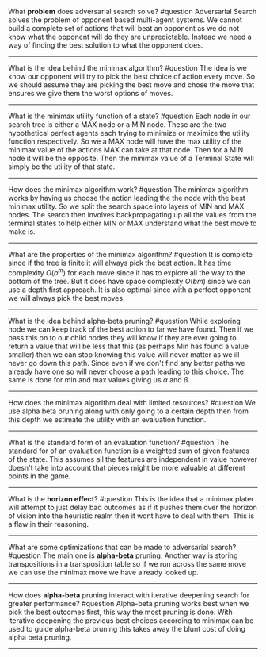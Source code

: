 What **problem** does adversarial search solve? #question 
	Adversarial Search solves the problem of opponent based multi-agent systems. We cannot build a complete set of actions that will beat an opponent as we do not know what the opponent will do they are unpredictable. Instead we need a way of finding the best solution to what the opponent does.

---
What is the idea behind the minimax algorithm? #question 
	The idea is we know our opponent will try to pick the best choice of action every move. So we should assume they are picking the best move and chose the move that ensures we give them the worst options of moves.

---
What is the minimax utility function of a state? #question 
	Each node in our search tree is either a MAX node or a MIN node. These are the two hypothetical perfect agents each trying to minimize or maximize the utility function respectively. So we a MAX node will have the max utility of the minimax value of the actions MAX can take at that node. Then for a MIN node it will be the opposite. Then the minimax value of a Terminal State will simply be the utility of that state.

---
How does the minimax algorithm work? #question 
	The minimax algorithm works by having us choose the action leading the the node with the best minimax utility. So we split the search space into layers of MIN and MAX nodes. The search then involves backpropagating up all the values from the terminal states to help either MIN or MAX understand what the best move to make is.

---
What are the properties of the minimax algorithm? #question 
	It is complete since if the tree is finite it will always pick the best action. It has time complexity $O(b^m)$ for each move since it has to explore all the way to the bottom of the tree. But it does have space complexity $O(bm)$ since we can use a depth first approach.  It is also optimal since with a perfect opponent we will always pick the best moves.

---
What is the idea behind alpha-beta pruning? #question 
	While exploring node we can keep track of the best action to far we have found. Then if we pass this on to our child nodes they will know if they are ever going to return a value that will be less that this (as perhaps Min has found a value smaller) then we can stop knowing this value will never matter as we ill never go down this path. Since even if we don't find any better paths we already have one so will never choose a path leading to this choice. The same is done for min and max values giving us $\alpha$ and $\beta$.

---
How does the minimax algorithm deal with limited resources? #question 
	We use alpha beta pruning along with only going to a certain depth then from this depth we estimate the utility with an evaluation function. 

---
What is the standard form of an evaluation function? #question 
	 The standard for of an evaluation function is a weighted sum of given features of the state. This assumes all the features are independent in value however doesn't take into account that pieces might be more valuable at different points in the game.

---
What is the **horizon effect**? #question 
	This is the idea that a minimax plater will attempt to just delay bad outcomes as if it pushes them over the horizon of vision into the heuristic realm then it wont have to deal with them. This is a flaw in their reasoning.

---
What are some optimizations that can be made to adversarial search? #question 
	The main one is **alpha-beta** pruning. Another way is storing transpositions in a transposition table so if we run across the same move we can use the minimax move we have already looked up.

---
How does **alpha-beta** pruning interact with iterative deepening search for greater performance? #question 
	Alpha-beta pruning works best when we pick the best outcomes first, this way the most pruning is done. With iterative deepening the previous best choices according to minimax can be used to guide alpha-beta pruning this takes away the blunt cost of doing alpha beta pruning.

---

